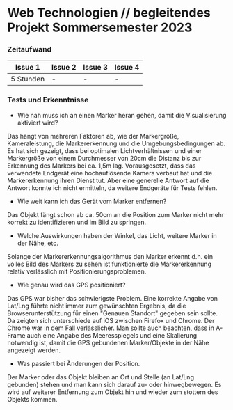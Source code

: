 # Web Technologien // begleitendes Projekt Sommersemester 2023

### Zeitaufwand
| Issue 1 | Issue 2 | Issue 3 | Issue 4 |
|---|---|---|---|
| 5 Stunden | - | -  | - |

### Tests und Erkenntnisse

- Wie nah muss ich an einen Marker heran gehen, damit die Visualisierung aktiviert wird?
  
Das hängt von mehreren Faktoren ab, wie der Markergröße, Kameraleistung, die Markererkennung und die Umgebungsbedingungen ab. Es hat sich gezeigt, dass bei optimalen Lichtverhältnissen und einer Markergröße von einem Durchmesser von 20cm die Distanz bis zur Erkennung des Markers bei ca. 1,5m lag. Vorausgesetzt, dass das verwendete Endgerät eine hochauflösende Kamera verbaut hat und die Markererkennung ihren Dienst tut. Aber eine generelle Antwort auf die Antwort konnte ich nicht ermitteln, da weitere Endgeräte für Tests fehlen.

- Wie weit kann ich das Gerät vom Marker entfernen?
  
Das Objekt fängt schon ab ca. 50cm an die Position zum Marker nicht mehr korrekt zu identifizieren und im Bild zu springen.

- Welche Auswirkungen haben der Winkel, das Licht, weitere Marker in der Nähe, etc.

Solange der Markererkennungsalgorithmus den Marker erkennt d.h. ein volles Bild des Markers zu sehen ist funktionierte die Markererkennung relativ verlässlich mit Positionierungsproblemen.

- Wie genau wird das GPS positioniert?

Das GPS war bisher das schwierigste Problem. Eine korrekte Angabe von Lat/Lng führte nicht immer zum gewünschten Ergebnis, da die Browserunterstützung für einen "Genauen Standort" gegeben sein sollte. Da zeigten sich unterschiede auf iOS zwischen Firefox und Chrome. Der Chrome war in dem Fall verlässlicher. Man sollte auch beachten, dass in A-Frame auch eine Angabe des Meeresspiegels und eine Skalierung notwendig ist, damit die GPS gebundenen Marker/Objekte in der Nähe angezeigt werden.

- Was passiert bei Änderungen der Position.

Der Marker oder das Objekt bleiben an Ort und Stelle (an Lat/Lng gebunden) stehen und man kann sich darauf zu- oder hinwegbewegen. Es wird auf weiterer Entfernung zum Objekt hin und wieder zum stottern des Objekts kommen.